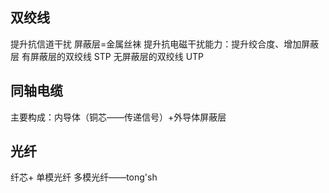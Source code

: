 


## 双绞线
提升抗信道干扰
屏蔽层=金属丝袜
提升抗电磁干扰能力：提升绞合度、增加屏蔽层
有屏蔽层的双绞线 STP
无屏蔽层的双绞线 UTP
## 同轴电缆
主要构成：内导体（铜芯——传递信号）+外导体屏蔽层
## 光纤
纤芯+
单模光纤
多模光纤——tong'sh
<!--stackedit_data:
eyJoaXN0b3J5IjpbMTQ1OTkxNzY4NiwyMDQwMjk3NjIyXX0=
-->